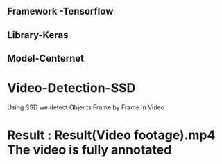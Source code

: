 ## Framework -Tensorflow
## Library-Keras
## Model-Centernet

# Video-Detection-SSD

Using SSD we detect Objects Frame by Frame in Video


# Result : Result(Video footage).mp4 The video is fully annotated 

